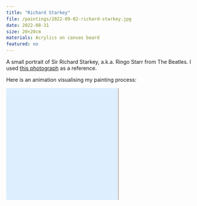 ```yaml
---
title: "Richard Starkey"
file: /paintings/2022-09-02-richard-starkey.jpg
date: 2022-08-31
size: 20×20cm
materials: Acrylics on canvas board
featured: no
---
```


A small portrait of Sir Richard Starkey, a.k.a. Ringo Starr from The Beatles. I used [this photograph](https://m.imdb.com/title/tt0064622/mediaviewer/rm2881208321) as a reference.

Here is an animation visualising my painting process:

![Painting process animation](/paintings/richard-starkey-process.gif)